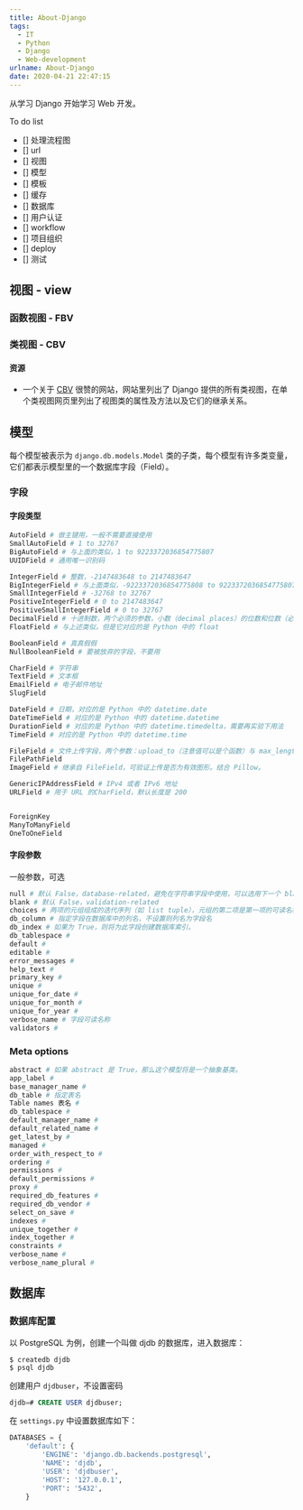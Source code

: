 ```yaml
---
title: About-Django
tags:
  - IT
  - Python
  - Django
  - Web-development
urlname: About-Django
date: 2020-04-21 22:47:15
---
```



从学习 Django 开始学习 Web 开发。

<!-- more -->

To do list

- [] 处理流程图
- [] url
- [] 视图
- [] 模型
- [] 模板
- [] 缓存
- [] 数据库
- [] 用户认证
- [] workflow
- [] 项目组织
- [] deploy
- [] 测试

## 视图 - view

### 函数视图 - FBV

### 类视图 - CBV

#### 资源

- 一个关于 [CBV](http://ccbv.co.uk/) 很赞的网站，网站里列出了 Django 提供的所有类视图，在单个类视图网页里列出了视图类的属性及方法以及它们的继承关系。

## 模型

每个模型被表示为 `django.db.models.Model` 类的子类，每个模型有许多类变量，它们都表示模型里的一个数据库字段（Field）。

### 字段

#### 字段类型

```python
AutoField # 做主键用，一般不需要直接使用
SmallAutoField # 1 to 32767
BigAutoField # 与上面的类似，1 to 9223372036854775807
UUIDField # 通用唯一识别码

IntegerField # 整数，-2147483648 to 2147483647
BigIntegerField # 与上面类似，-9223372036854775808 to 9223372036854775807，from 里是 textinput
SmallIntegerField # -32768 to 32767
PositiveIntegerField # 0 to 2147483647
PositiveSmallIntegerField # 0 to 32767
DecimalField # 十进制数，两个必须的参数，小数（decimal places）的位数和位数（必须大于小数的位数）
FloatField # 与上述类似，但是它对应的是 Python 中的 float

BooleanField # 真真假假
NullBooleanField # 要被放弃的字段，不要用

CharField # 字符串
TextField # 文本框
EmailField # 电子邮件地址
SlugField

DateField # 日期，对应的是 Python 中的 datetime.date
DateTimeField # 对应的是 Python 中的 datetime.datetime
DurationField # 对应的是 Python 中的 datetime.timedelta，需要再实验下用法
TimeField # 对应的是 Python 中的 datetime.time

FileField # 文件上传字段，两个参数：upload_to（注意值可以是个函数）与 max_length（默认100），
FilePathField
ImageField # 继承自 FileField，可验证上传是否为有效图形。结合 Pillow。

GenericIPAddressField # IPv4 或者 IPv6 地址
URLField # 用于 URL 的CharField，默认长度是 200


ForeignKey
ManyToManyField
OneToOneField
```

#### 字段参数

一般参数，可选

```python
null # 默认 False，database-related，避免在字符串字段中使用，可以选用下一个 blank
blank # 默认 False，validation-related
choices # 两项的元组组成的迭代序列（如 list tuple），元组的第二项是第一项的可读名称，第二项也可以是个二项的元组序列，这样可以分组。
db_column # 指定字段在数据库中的列名，不设置则列名为字段名
db_index # 如果为 True，则将为此字段创建数据库索引。
db_tablespace # 
default # 
editable # 
error_messages # 
help_text # 
primary_key # 
unique # 
unique_for_date # 
unique_for_month # 
unique_for_year # 
verbose_name # 字段可读名称
validators # 
```

### Meta options

```python
abstract # 如果 abstract 是 True，那么这个模型将是一个抽象基类。
app_label # 
base_manager_name # 
db_table # 指定表名
Table names 表名 # 
db_tablespace # 
default_manager_name # 
default_related_name # 
get_latest_by # 
managed # 
order_with_respect_to # 
ordering # 
permissions # 
default_permissions # 
proxy # 
required_db_features # 
required_db_vendor # 
select_on_save # 
indexes # 
unique_together # 
index_together # 
constraints # 
verbose_name # 
verbose_name_plural # 
```

## 数据库

### 数据库配置

以 PostgreSQL 为例，创建一个叫做 djdb 的数据库，进入数据库：

```shell
$ createdb djdb
$ psql djdb
```

创建用户 `djdbuser`，不设置密码

```sql
djdb=# CREATE USER djdbuser;
```

在 `settings.py` 中设置数据库如下：

```python
DATABASES = {
    'default': {
        'ENGINE': 'django.db.backends.postgresql',
        'NAME': 'djdb',
        'USER': 'djdbuser',
        'HOST': '127.0.0.1',
        'PORT': '5432',
    }
```
